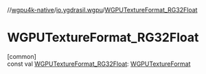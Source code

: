 //[wgpu4k-native](../../index.md)/[io.ygdrasil.wgpu](index.md)/[WGPUTextureFormat_RG32Float](-w-g-p-u-texture-format_-r-g32-float.md)

# WGPUTextureFormat_RG32Float

[common]\
const val [WGPUTextureFormat_RG32Float](-w-g-p-u-texture-format_-r-g32-float.md): [WGPUTextureFormat](-w-g-p-u-texture-format/index.md)